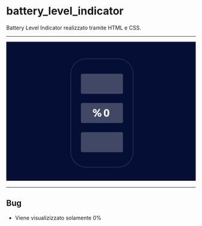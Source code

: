 # battery_level_indicator

Battery Level Indicator realizzato tramite HTML e CSS.

---

![zero](/img/zero.png)

---

## Bug 

- Viene visualizizzato solamente 0%